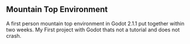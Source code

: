 ## Mountain Top Environment

A first person mountain top environment in Godot 2.1.1 put together
within two weeks. My First project with Godot thats not a tutorial 
and does not crash.
